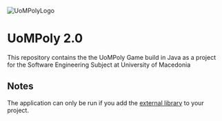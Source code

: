 ![UoMPolyLogo](https://github.com/qaramanis/UoMPoly-2.0/assets/68393350/076d6ced-be35-4a95-a955-98bbbbdfaf35)

# UoMPoly 2.0

This repository contains the the UoMPoly Game build in Java as a project for the Software Engineering Subject at University of Macedonia

## Notes

The application can only be run if you add the [external library](lib/forms_rt.jar) to your project.
